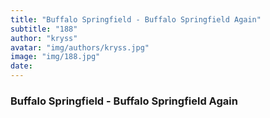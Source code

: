 ```yaml
---
title: "Buffalo Springfield - Buffalo Springfield Again"
subtitle: "188"
author: "kryss"
avatar: "img/authors/kryss.jpg"
image: "img/188.jpg"
date:
---
```


### Buffalo Springfield - Buffalo Springfield Again
